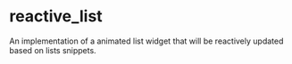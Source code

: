 # reactive_list

An implementation of a animated list widget that will be reactively updated based on lists snippets.
